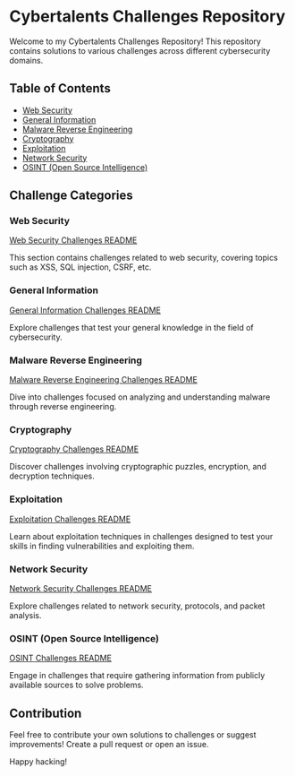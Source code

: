 # Cybertalents Challenges Repository

Welcome to my Cybertalents Challenges Repository! This repository contains solutions to various challenges across different cybersecurity domains.

## Table of Contents

- [Web Security](web_security/README.md)
- [General Information](general_information/README.md)
- [Malware Reverse Engineering](malware_reverse_engineering/README.md)
- [Cryptography](cryptography/README.md)
- [Exploitation](exploitation/README.md)
- [Network Security](network_security/README.md)
- [OSINT (Open Source Intelligence)](osint/README.md)

## Challenge Categories

### Web Security

[Web Security Challenges README]()

This section contains challenges related to web security, covering topics such as XSS, SQL injection, CSRF, etc.

### General Information

[General Information Challenges README](https://github.com/doukkani17moha/Ctfs_CyberTalents/blob/main/General_Information.md)

Explore challenges that test your general knowledge in the field of cybersecurity.

### Malware Reverse Engineering

[Malware Reverse Engineering Challenges README]()

Dive into challenges focused on analyzing and understanding malware through reverse engineering.

### Cryptography

[Cryptography Challenges README]()

Discover challenges involving cryptographic puzzles, encryption, and decryption techniques.

### Exploitation

[Exploitation Challenges README]()

Learn about exploitation techniques in challenges designed to test your skills in finding vulnerabilities and exploiting them.

### Network Security

[Network Security Challenges README]()

Explore challenges related to network security, protocols, and packet analysis.

### OSINT (Open Source Intelligence)

[OSINT Challenges README]()

Engage in challenges that require gathering information from publicly available sources to solve problems.

## Contribution

Feel free to contribute your own solutions to challenges or suggest improvements! Create a pull request or open an issue.

Happy hacking!
